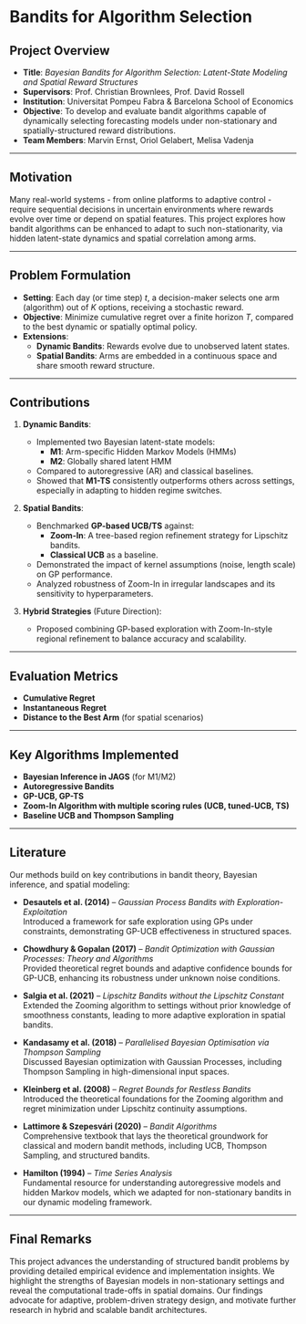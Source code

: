 # Bandits for Algorithm Selection

## Project Overview

- **Title**: *Bayesian Bandits for Algorithm Selection: Latent-State Modeling and Spatial Reward Structures*
- **Supervisors**: Prof. Christian Brownlees, Prof. David Rossell  
- **Institution**: Universitat Pompeu Fabra & Barcelona School of Economics  
- **Objective**: To develop and evaluate bandit algorithms capable of dynamically selecting forecasting models under non-stationary and spatially-structured reward distributions.  
- **Team Members**: Marvin Ernst, Oriol Gelabert, Melisa Vadenja

---

## Motivation

Many real-world systems - from online platforms to adaptive control - require sequential decisions in uncertain environments where rewards evolve over time or depend on spatial features. This project explores how bandit algorithms can be enhanced to adapt to such non-stationarity, via hidden latent-state dynamics and spatial correlation among arms.

---

## Problem Formulation

- **Setting**: Each day (or time step) $t$, a decision-maker selects one arm (algorithm) out of $K$ options, receiving a stochastic reward.
- **Objective**: Minimize cumulative regret over a finite horizon $T$, compared to the best dynamic or spatially optimal policy.
- **Extensions**:
  - **Dynamic Bandits**: Rewards evolve due to unobserved latent states.
  - **Spatial Bandits**: Arms are embedded in a continuous space and share smooth reward structure.

---

## Contributions

1. **Dynamic Bandits**:
   - Implemented two Bayesian latent-state models:
     - **M1**: Arm-specific Hidden Markov Models (HMMs)
     - **M2**: Globally shared latent HMM
   - Compared to autoregressive (AR) and classical baselines.
   - Showed that **M1-TS** consistently outperforms others across settings, especially in adapting to hidden regime switches.

2. **Spatial Bandits**:
   - Benchmarked **GP-based UCB/TS** against:
     - **Zoom-In**: A tree-based region refinement strategy for Lipschitz bandits.
     - **Classical UCB** as a baseline.
   - Demonstrated the impact of kernel assumptions (noise, length scale) on GP performance.
   - Analyzed robustness of Zoom-In in irregular landscapes and its sensitivity to hyperparameters.

3. **Hybrid Strategies** (Future Direction):
   - Proposed combining GP-based exploration with Zoom-In-style regional refinement to balance accuracy and scalability.

---

## Evaluation Metrics

- **Cumulative Regret**
- **Instantaneous Regret**
- **Distance to the Best Arm** (for spatial scenarios)

---

## Key Algorithms Implemented

- **Bayesian Inference in JAGS** (for M1/M2)
- **Autoregressive Bandits**
- **GP-UCB, GP-TS**
- **Zoom-In Algorithm with multiple scoring rules (UCB, tuned-UCB, TS)**
- **Baseline UCB and Thompson Sampling**
---

## Literature

Our methods build on key contributions in bandit theory, Bayesian inference, and spatial modeling:

- **Desautels et al. (2014)** – *Gaussian Process Bandits with Exploration-Exploitation*  
  Introduced a framework for safe exploration using GPs under constraints, demonstrating GP-UCB effectiveness in structured spaces.

- **Chowdhury & Gopalan (2017)** – *Bandit Optimization with Gaussian Processes: Theory and Algorithms*  
  Provided theoretical regret bounds and adaptive confidence bounds for GP-UCB, enhancing its robustness under unknown noise conditions.

- **Salgia et al. (2021)** – *Lipschitz Bandits without the Lipschitz Constant*  
  Extended the Zooming algorithm to settings without prior knowledge of smoothness constants, leading to more adaptive exploration in spatial bandits.

- **Kandasamy et al. (2018)** – *Parallelised Bayesian Optimisation via Thompson Sampling*  
  Discussed Bayesian optimization with Gaussian Processes, including Thompson Sampling in high-dimensional input spaces.

- **Kleinberg et al. (2008)** – *Regret Bounds for Restless Bandits*  
  Introduced the theoretical foundations for the Zooming algorithm and regret minimization under Lipschitz continuity assumptions.

- **Lattimore & Szepesvári (2020)** – *Bandit Algorithms*  
  Comprehensive textbook that lays the theoretical groundwork for classical and modern bandit methods, including UCB, Thompson Sampling, and structured bandits.

- **Hamilton (1994)** – *Time Series Analysis*  
  Fundamental resource for understanding autoregressive models and hidden Markov models, which we adapted for non-stationary bandits in our dynamic modeling framework.

---

## Final Remarks

This project advances the understanding of structured bandit problems by providing detailed empirical evidence and implementation insights. We highlight the strengths of Bayesian models in non-stationary settings and reveal the computational trade-offs in spatial domains. Our findings advocate for adaptive, problem-driven strategy design, and motivate further research in hybrid and scalable bandit architectures.


